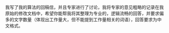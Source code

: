 我写了我的算法的回稿信，并且专家进行了讨论，我将专家的意见粗略的记录在我原始的修改文档中，希望你能帮我将其整理为专业的，逻辑流畅的回答，并要求偏多的文字数量（体现出工作量大，但不能提到工作量相关的词语），回答要求为中文格式。